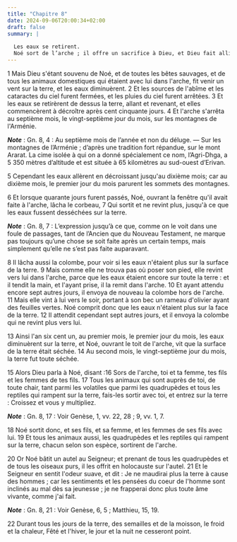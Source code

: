 ```yaml
---
title: "Chapitre 8"
date: 2024-09-06T20:00:34+02:00
draft: false
summary: |
  
  Les eaux se retirent.
  Noé sort de l’arche ; il offre un sacrifice à Dieu, et Dieu fait alliance avec lui.
---
```



1 Mais Dieu s'étant souvenu de Noé, et de toutes les bêtes sauvages, et de tous les animaux domestiques qui étaient avec lui dans l'arche, fit venir un vent sur la terre, et les eaux diminuèrent. 2 Et les sources de l'abîme et les cataractes du ciel furent fermées, et les pluies du ciel furent arrêtées. 3 Et les eaux se retirèrent de dessus la terre, allant et revenant, et elles commencèrent à décroître après cent cinquante jours. 4 Et l'arche s'arrêta au septième mois, le vingt-septième jour du mois, sur les montagnes de l'Arménie.

***Note*** :  Gn. 8, 4 : Au septième mois de l’année et non du déluge. ― Sur les montagnes de l’Arménie ; d’après une tradition fort répandue, sur le mont Ararat. La cime isolée à qui on a donné spécialement ce nom, l’Agri-Dhga, a 5 350 mètres d’altitude et est située à 65 kilomètres au sud-ouest d’Erivan.

5 Cependant les eaux allèrent en décroissant jusqu'au dixième mois; car au dixième mois, le premier jour du mois parurent les sommets des montagnes.


6 Et lorsque quarante jours furent passés, Noé, ouvrant la fenêtre qu'il avait faite à l'arche, lâcha le corbeau, 7 Qui sortit et ne revint plus, jusqu'à ce que les eaux fussent desséchées sur la terre.

***Note*** :  Gn. 8, 7 : L’expression jusqu’à ce que, comme on le voit dans une foule de passages, tant de l’Ancien que du Nouveau Testament, ne marque pas toujours qu’une chose se soit faite après un certain temps, mais simplement qu’elle ne s’est pas faite auparavant.

8 Il lâcha aussi la colombe, pour voir si les eaux n'étaient plus sur la surface de la terre. 9 Mais comme elle ne trouva pas où poser son pied, elle revint vers lui dans l'arche, parce que les eaux étaient encore sur toute la terre : et il tendit la main, et l'ayant prise, il la remit dans l'arche. 10 Et ayant attendu encore sept autres jours, il envoya de nouveau la colombe hors de l'arche. 11 Mais elle vint à lui vers le soir, portant à son bec un rameau d'olivier ayant des feuilles vertes. Noé comprit donc que les eaux n'étaient plus sur la face de la terre. 12 Il attendit cependant sept autres jours, et il envoya la colombe qui ne revint plus vers lui.


13 Ainsi l'an six cent un, au premier mois, le premier jour du mois, les eaux diminuèrent sur la terre, et Noé, ouvrant le toit de l'arche, vit que la surface de la terre était séchée. 14 Au second mois, le vingt-septième jour du mois, la terre fut toute séchée.


15 Alors Dieu parla à Noé, disant :16 Sors de l'arche, toi et ta femme, tes fils et les femmes de tes fils. 17 Tous les animaux qui sont auprès de toi, de toute chair, tant parmi les volatiles que parmi les quadrupèdes et tous les reptiles qui rampent sur la terre, fais-les sortir avec toi, et entrez sur la terre : Croissez et vous y multipliez.

***Note*** :  Gn. 8, 17 : Voir Genèse, 1, vv. 22, 28 ; 9, vv. 1, 7.

18 Noé sortit donc, et ses fils, et sa femme, et les femmes de ses fils avec lui. 19 Et tous les animaux aussi, les quadrupèdes et les reptiles qui rampent sur la terre, chacun selon son espèce, sortirent de l'arche.


20 Or Noé bâtit un autel au Seigneur; et prenant de tous les quadrupèdes et de tous les oiseaux purs, il les offrit en holocauste sur l'autel. 21 Et le Seigneur en sentit l'odeur suave, et dit : Je ne maudirai plus la terre à cause des hommes ; car les sentiments et les pensées du coeur de l'homme sont inclinés au mal dès sa jeunesse ; je ne frapperai donc plus toute âme vivante, comme j'ai fait.

***Note*** :  Gn. 8, 21 : Voir Genèse, 6, 5 ; Matthieu, 15, 19.

22 Durant tous les jours de la terre, des semailles et de la moisson, le froid et la chaleur, Fêté et l'hiver, le jour et la nuit ne cesseront point.

